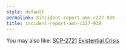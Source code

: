 ```yaml
---
style: default
permalink: Xincident-report-amn-c227-939
title: incident-report-amn-c227-939
---
```

You may also like:
[SCP-2721](http://scp-wiki.net/scp-2721)
[Existential Crisis](http://scp-wiki.net/existential-crisis)